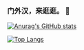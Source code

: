 ### 门外汉，来逛逛。 👋

[![Anurag's GitHub stats](https://github-readme-stats.vercel.app/api?username=xsinger)](https://github.com/anuraghazra/github-readme-stats)

[![Top Langs](https://github-readme-stats.vercel.app/api/top-langs/?username=xsinger)](https://github.com/anuraghazra/github-readme-stats)
